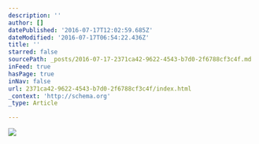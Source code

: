 ```yaml
---
description: ''
author: []
datePublished: '2016-07-17T12:02:59.685Z'
dateModified: '2016-07-17T06:54:22.436Z'
title: ''
starred: false
sourcePath: _posts/2016-07-17-2371ca42-9622-4543-b7d0-2f6788cf3c4f.md
inFeed: true
hasPage: true
inNav: false
url: 2371ca42-9622-4543-b7d0-2f6788cf3c4f/index.html
_context: 'http://schema.org'
_type: Article

---
```

![](https://the-grid-user-content.s3-us-west-2.amazonaws.com/e498a77b-e90a-4904-873a-6f8b94e260f0.jpg)